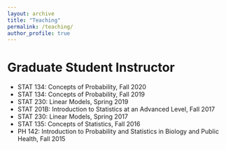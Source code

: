 ```yaml
---
layout: archive
title: "Teaching"
permalink: /teaching/
author_profile: true
---
```


# Graduate Student Instructor 
- STAT 134: Concepts of Probability, Fall 2020
- STAT 134: Concepts of Probability, Fall 2019
- STAT 230: Linear Models, Spring 2019
- STAT 201B: Introduction to Statistics at an Advanced Level, Fall 2017
- STAT 230: Linear Models, Spring 2017
- STAT 135: Concepts of Statistics, Fall 2016
- PH 142: Introduction to Probability and Statistics in Biology and Public Health, Fall 2015
